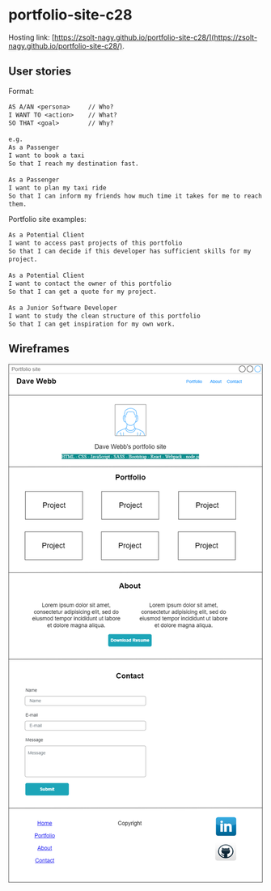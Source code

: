 # portfolio-site-c28

Hosting link: [https://zsolt-nagy.github.io/portfolio-site-c28/](https://zsolt-nagy.github.io/portfolio-site-c28/).

## User stories 

Format: 

```
AS A/AN <persona>     // Who?
I WANT TO <action>    // What?
SO THAT <goal>        // Why?

e.g. 
As a Passenger
I want to book a taxi 
So that I reach my destination fast.

As a Passenger 
I want to plan my taxi ride 
So that I can inform my friends how much time it takes for me to reach them.
```

Portfolio site examples: 

```
As a Potential Client 
I want to access past projects of this portfolio 
So that I can decide if this developer has sufficient skills for my project.

As a Potential Client
I want to contact the owner of this portfolio 
So that I can get a quote for my project.

As a Junior Software Developer 
I want to study the clean structure of this portfolio 
So that I can get inspiration for my own work.
```

## Wireframes

<img src="https://github.com/zsolt-nagy/portfolio-site-c28/blob/main/wireframe/wireframe_c28.png?raw=true" alt="Website wireframe" />
